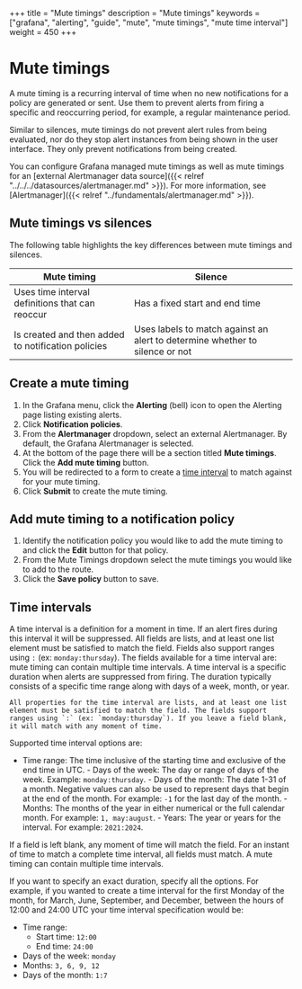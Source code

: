 +++
title = "Mute timings"
description = "Mute timings"
keywords = ["grafana", "alerting", "guide", "mute", "mute timings", "mute time interval"]
weight = 450
+++

# Mute timings

A mute timing is a recurring interval of time when no new notifications for a policy are generated or sent. Use them to prevent alerts from firing a specific and reoccurring period, for example, a regular maintenance period.

Similar to silences, mute timings do not prevent alert rules from being evaluated, nor do they stop alert instances from being shown in the user interface. They only prevent notifications from being created.

You can configure Grafana managed mute timings as well as mute timings for an [external Alertmanager data source]({{< relref "../../../datasources/alertmanager.md" >}}). For more information, see [Alertmanager]({{< relref "../fundamentals/alertmanager.md" >}}).

## Mute timings vs silences

The following table highlights the key differences between mute timings and silences.

| Mute timing                                        | Silence                                                                      |
| -------------------------------------------------- | ---------------------------------------------------------------------------- |
| Uses time interval definitions that can reoccur    | Has a fixed start and end time                                               |
| Is created and then added to notification policies | Uses labels to match against an alert to determine whether to silence or not |

## Create a mute timing

1. In the Grafana menu, click the **Alerting** (bell) icon to open the Alerting page listing existing alerts.
1. Click **Notification policies**.
1. From the **Alertmanager** dropdown, select an external Alertmanager. By default, the Grafana Alertmanager is selected.
1. At the bottom of the page there will be a section titled **Mute timings**. Click the **Add mute timing** button.
1. You will be redirected to a form to create a [time interval](#time-intervals) to match against for your mute timing.
1. Click **Submit** to create the mute timing.

## Add mute timing to a notification policy

1. Identify the notification policy you would like to add the mute timing to and click the **Edit** button for that policy.
1. From the Mute Timings dropdown select the mute timings you would like to add to the route.
1. Click the **Save policy** button to save.

## Time intervals

A time interval is a definition for a moment in time. If an alert fires during this interval it will be suppressed. All fields are lists, and at least one list element must be satisfied to match the field. Fields also support ranges using `:` (ex: `monday:thursday`). The fields available for a time interval are: mute timing can contain multiple time intervals. A time interval is a specific duration when alerts are suppressed from firing. The duration typically consists of a specific time range along with days of a week, month, or year.

    All properties for the time interval are lists, and at least one list element must be satisfied to match the field. The fields support ranges using `:` (ex: `monday:thursday`). If you leave a field blank, it will match with any moment of time.

Supported time interval options are:

- Time range: The time inclusive of the starting time and exclusive of the end time in UTC. - Days of the week: The day or range of days of the week. Example: `monday:thursday`. - Days of the month: The date 1-31 of a month. Negative values can also be used to represent days that begin at the end of the month. For example: `-1` for the last day of the month. - Months: The months of the year in either numerical or the full calendar month. For example: `1, may:august`. - Years: The year or years for the interval. For example: `2021:2024`.

If a field is left blank, any moment of time will match the field. For an instant of time to match a complete time interval, all fields must match. A mute timing can contain multiple time intervals.

If you want to specify an exact duration, specify all the options. For example, if you wanted to create a time interval for the first Monday of the month, for March, June, September, and December, between the hours of 12:00 and 24:00 UTC your time interval specification would be:

- Time range:
  - Start time: `12:00`
  - End time: `24:00`
- Days of the week: `monday`
- Months: `3, 6, 9, 12`
- Days of the month: `1:7`
